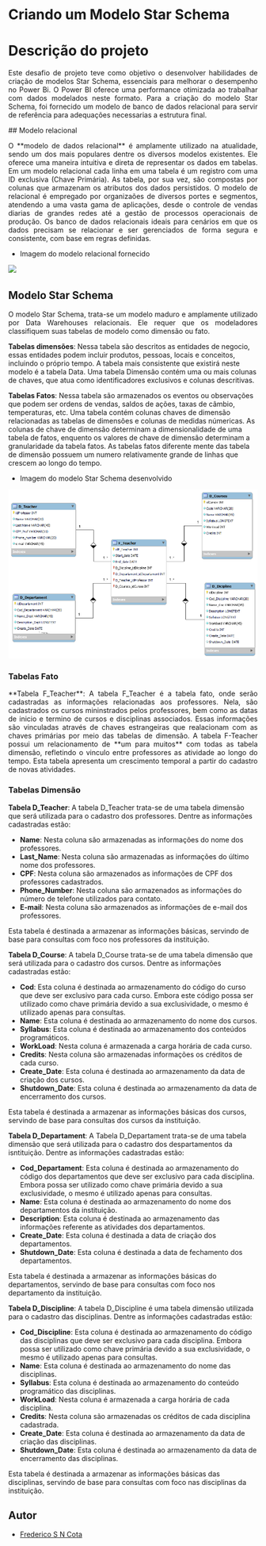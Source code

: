 # Criando um Modelo Star Schema 
# Descrição do projeto

<p align="justify"> 
Este desafio de projeto teve como objetivo o desenvolver habilidades de criação de modelos Star Schema, essenciais para melhorar o desempenho no Power Bi. O Power BI oferece uma performance otimizada ao trabalhar com dados modelados neste formato. Para a criação do modelo Star Schema, foi fornecido um modelo de banco de dados relacional para servir de referência para adequações necessarias a estrutura final.
</p>
## Modelo relacional
<p align="justify"> 
 O **modelo de dados relacional** é amplamente utilizado na atualidade, sendo um dos mais populares dentre os diversos modelos existentes. Ele oferece uma maneira intuitiva e direta de representar os dados em tabelas. Em um modelo relacional cada linha em uma tabela é um registro com uma ID exclusiva (Chave Primária). As tabela, por sua vez, são compostas por colunas  que armazenam os atributos dos dados persistidos.
 O modelo de relacional é empregado por organizaões de diversos portes e segmentos, atendendo a uma vasta gama de aplicações, desde o controle de vendas diarias de grandes redes até a gestão de processos operacionais de produção. Os banco de dados relacionais ideais para cenários em que os dados precisam se relacionar e ser gerenciados de forma segura e consistente, com base em regras definidas.
</p>

 - Imagem do modelo relacional fornecido
<div aling="center">
 <img src="https://github.com/FredericoSander/Power-BI/blob/main/Criando%20um%20Star%20Schema/Imagens/Modelo%20de%20refer%C3%AAncia.png">
</div>

## Modelo Star Schema 
<p align="justify"> 
 O modelo Star Schema, trata-se um modelo maduro e amplamente utilizado por Data Warehouses relacionais. Ele requer que os modeladores classifiquem suas tabelas de modelo como dimensão ou fato.

 **Tabelas dimensões**: Nessa tabela são descritos as entidades de negocio, essas entidades podem incluir produtos, pessoas, locais e conceitos, incluindo o próprio tempo. A tabela mais consistente que existirá neste modelo é a tabela Data. Uma tabela Dimensão contém uma ou mais colunas de chaves, que atua como identificadores exclusivos e colunas descritivas.

 **Tabelas Fatos**: Nessa tabela são armazenados os eventos ou observações que podem ser ordens de vendas, saldos de ações, taxas de câmbio, temperaturas, etc. Uma tabela contém colunas chaves de dimensão relacionadas as tabelas de dimensões e colunas de medidas númericas. As colunas de chave de dimensão determinam a dimensionalidade de uma tabela de fatos, enquento os valores de chave de dimensão determinam a granularidade da tabela fatos. As tabelas fatos diferente mente das tabela de dimensão possuem um numero relativamente grande de linhas que crescem ao longo do tempo.
</P>

 - Imagem do modelo Star Schema desenvolvido
<div aling="center">
 <img src="https://github.com/FredericoSander/Power-BI/blob/main/Criando%20um%20Star%20Schema/Imagens/Modelo%20StarSchema.png">
</div>

### Tabelas Fato
<p align="justify"> 
**Tabela F_Teacher**: 
A tabela F_Teacher é a tabela fato, onde serão cadastradas as informações relacionadas aos professores. Nela, são cadastrados os cursos mininstrados pelos professores, bem como as datas de inicio e termino de cursos e disciplinas associados. Essas informações são vinculadas através de chaves estrangeiras que realacionam  com as chaves  primárias por meio das tabelas de dimensão. A tabela F-Teacher possui um relacionamento de **um para muitos** com todas as tabela dimensão, refletindo o vinculo entre professores as atividade ao longo do tempo. Esta tabela apresenta um crescimento temporal a partir do cadastro de novas atividades.

### Tabelas Dimensão

**Tabela D_Teacher**: A tabela D_Teacher trata-se de uma tabela dimensão que será utilizada para o cadastro dos professores. Dentre as informações cadastradas estão:

- **Name**: Nesta coluna são armazenadas as informações do nome dos professores.
- **Last_Name**: Nesta coluna são armazenadas as informações do último nome dos professores.
- **CPF**: Nesta coluna são armazenados as informações de CPF dos professores cadastrados.
- **Phone_Number**: Nesta coluna são armazenados as informações do número de telefone utilizados para contato.
- **E-mail**:  Nesta coluna são armazenados as informações de e-mail dos professores.

Esta tabela é destinada a armazenar as informações básicas, servindo de base para consultas com foco nos professores da instituição.

**Tabela D_Course**: A tabela D_Course trata-se de uma tabela dimensão que será utilizada para o cadastro dos cursos. Dentre as informações cadastradas estão:

- **Cod**: Esta coluna é destinada ao armazenamento do código do curso que deve ser exclusivo para cada curso. Embora este código possa ser utilizado como chave primária devido a sua exclusividade, o mesmo é utilizado apenas para consultas.
- **Name**: Esta coluna é destinada ao armazenamento do nome dos cursos.
- **Syllabus**: Esta coluna é destinada ao armazenamento dos conteúdos programáticos.
- **WorkLoad**: Nesta coluna é armazenada a carga horária de cada curso.
- **Credits**:  Nesta coluna são armazenadas informações os créditos de cada curso.
- **Create_Date**: Esta coluna é destinada ao armazenamento da data de criação dos cursos.
- **Shutdown_Date**:  Esta coluna é destinada ao armazenamento da data de encerramento dos cursos.

 Esta tabela é destinada a armazenar as informações básicas dos cursos, servindo de base para consultas dos cursos da instituição. 

**Tabela D_Departament**: A Tabela D_Departament trata-se de uma tabela dimensão que será utilizada para o cadastro dos despartamentos da isntituição. Dentre as informações cadastradas estão:

- **Cod_Departament**: Esta coluna é destinada ao armazenamento do código dos departamentos que deve ser exclusivo para cada disciplina. Embora possa ser utilizado como chave primária devido a sua exclusividade, o mesmo é utilizado apenas para consultas.
- **Name**: Esta coluna é destinada ao armazenamento do nome dos departamentos da instituição.
- **Description**: Esta coluna é destinada ao armazenamento das informações referente as atividades dos departamentos.
- **Create_Date**: Esta coluna é destinada a data de criação dos departamentos.
- **Shutdown_Date**:  Esta coluna é destinada a data de fechamento dos departamentos.

 Esta tabela é destinada a armazenar as informações básicas do departamentos, servindo de base para consultas com foco nos departamento da instituição. 

**Tabela D_Discipline**: A tabela D_Discipline é uma tabela dimensão utilizada para o cadastro das disciplinas. Dentre as informações cadastradas estão:

- **Cod_Discipline**: Esta coluna é destinada ao armazenamento do código das disciplinas que deve ser exclusivo para cada disciplina. Embora possa ser utilizado como chave primária devido a sua exclusividade, o mesmo é utilizado apenas para consultas.
- **Name**: Esta coluna é destinada ao armazenamento do nome das disciplinas.
- **Syllabus**: Esta coluna é destinada ao armazenamento do conteúdo programático das disciplinas.
- **WorkLoad**: Nesta coluna é armazenada a carga horária de cada disciplina.
- **Credits**:  Nesta coluna são armazenadas os créditos de cada disciplina cadastrada.
- **Create_Date**: Esta coluna é destinada ao armazenamento da data de criação das disciplinas.
- **Shutdown_Date**:  Esta coluna é destinada ao armazenamento da data de encerramento das disciplinas.

Esta tabela é destinada a armazenar as informações básicas das disciplinas, servindo de base para consultas com foco nas disciplinas da instituição. 
</p>

## Autor

- [Frederico S N Cota](https://github.com/Sanderfn)